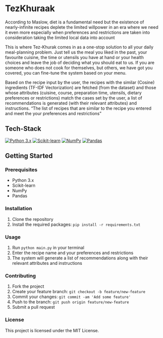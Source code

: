 # TezKhuraak

According to Maslow, diet is a fundamental need but the existence of nearly-infinite recipes deplete the limited willpower in an era where we need it even more especially when preferences and restrictions are taken into consideration taking the limited local data into account

This is where Tez-Khurak comes in as a one-stop solution to all your daily meal-planning problem. 
Just tell us the meal you liked in the past, your favourite cuisine, the time or utensils you have at hand or your health choices and leave the job of deciding what you should eat to us.
If you are someone who does not cook for themselves, but others, we have got you covered, you can fine-tune the system based on your menu.

Based on the recipe input by the user, the recipes with the similar (Cosine) ingredients (TF-IDF Vectorization) are fetched (from the dataset) and those whose attributes (cuisine, course, preparation time, utensils, dietary preferences or restrictions) match the cases set by the user, a list of recommendations is generated (with their relevant attributes) and instructions.
“The list of recipes that are similar to the recipe you entered and meet the your preferences and restrictions”

## Tech-Stack

[![Python 3.x](https://img.shields.io/badge/python-3.x-blue.svg)](https://www.python.org/downloads/)
[![Scikit-learn](https://img.shields.io/badge/scikit--learn-0.24.2-blue)](https://scikit-learn.org/)
[![NumPy](https://img.shields.io/badge/numpy-1.20.3-blue)](https://numpy.org/)
[![Pandas](https://img.shields.io/badge/pandas-1.2.4-blue)](https://pandas.pydata.org/)

## Getting Started

### Prerequisites

- Python 3.x
- Scikit-learn
- NumPy
- Pandas

### Installation

1. Clone the repository
2. Install the required packages: `pip install -r requirements.txt`

### Usage

1. Run `python main.py` in your terminal
2. Enter the recipe name and your preferences and restrictions
3. The system will generate a list of recommendations along with their relevant attributes and instructions

### Contributing

1. Fork the project
2. Create your feature branch: `git checkout -b feature/new-feature`
3. Commit your changes: `git commit -am 'Add some feature'`
4. Push to the branch: `git push origin feature/new-feature`
5. Submit a pull request

### License

This project is licensed under the MIT License.
